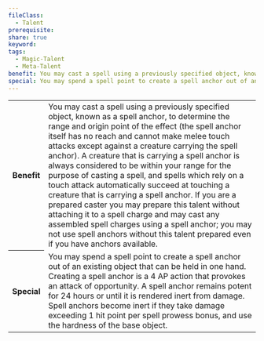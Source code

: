 ```yaml
---
fileClass:
  - Talent
prerequisite: 
share: true
keyword: 
tags:
  - Magic-Talent
  - Meta-Talent
benefit: You may cast a spell using a previously specified object, known as a spell anchor, to determine the range and origin point of the effect (the spell anchor itself has no reach and cannot make melee touch attacks except against a creature carrying the spell anchor). A creature that is carrying a spell anchor is always considered to be within your range for the purpose of casting a spell, and spells which rely on a touch attack automatically succeed at touching a creature that is carrying a spell anchor. If you are a prepared caster you may prepare this talent without attaching it to a spell charge and may cast any assembled spell charges using a spell anchor; you may not use spell anchors without this talent prepared even if you have anchors available.
special: You may spend a spell point to create a spell anchor out of an existing object that can be held in one hand. Creating a spell anchor is a 4 AP action that provokes an attack of opportunity. A spell anchor remains potent for 24 hours or until it is rendered inert from damage. Spell anchors become inert if they take damage exceeding 1 hit point per spell prowess bonus, and use the hardness of the base object.
---
```

<p><span style="overflow-x: auto;"><table><tbody><tr><th>Benefit</th><td>You may cast a spell using a previously specified object, known as a spell anchor, to determine the range and origin point of the effect (the spell anchor itself has no reach and cannot make melee touch attacks except against a creature carrying the spell anchor). A creature that is carrying a spell anchor is always considered to be within your range for the purpose of casting a spell, and spells which rely on a touch attack automatically succeed at touching a creature that is carrying a spell anchor. If you are a prepared caster you may prepare this talent without attaching it to a spell charge and may cast any assembled spell charges using a spell anchor; you may not use spell anchors without this talent prepared even if you have anchors available.</td></tr><tr><th>Special</th><td>You may spend a spell point to create a spell anchor out of an existing object that can be held in one hand. Creating a spell anchor is a 4 AP action that provokes an attack of opportunity. A spell anchor remains potent for 24 hours or until it is rendered inert from damage. Spell anchors become inert if they take damage exceeding 1 hit point per spell prowess bonus, and use the hardness of the base object.</td></tr></tbody></table></span></p>